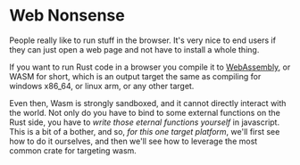 
# Web Nonsense

People really like to run stuff in the browser.
It's very nice to end users if they can just open a web page and not have to install a whole thing.

If you want to run Rust code in a browser you compile it to [WebAssembly](https://en.wikipedia.org/wiki/WebAssembly),
or WASM for short,
which is an output target the same as compiling for windows x86_64,
or linux arm,
or any other target.

Even then, Wasm is strongly sandboxed, and it cannot directly interact with the world.
Not only do you have to bind to some external functions on the Rust side,
you have to *write those eternal functions yourself* in javascript.
This is a bit of a bother,
and so,
*for this one target platform*,
we'll first see how to do it ourselves,
and then we'll see how to leverage the most common crate for targeting wasm.
